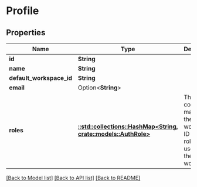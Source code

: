 # Profile

## Properties

Name | Type | Description | Notes
------------ | ------------- | ------------- | -------------
**id** | **String** |  | 
**name** | **String** |  | 
**default_workspace_id** | **String** |  | 
**email** | Option<**String**> |  | [optional]
**roles** | [**::std::collections::HashMap<String, crate::models::AuthRole>**](auth_role.md) | This contains a mapping of the workspace ID and the role that the user has in the workspace | 

[[Back to Model list]](../README.md#documentation-for-models) [[Back to API list]](../README.md#documentation-for-api-endpoints) [[Back to README]](../README.md)


